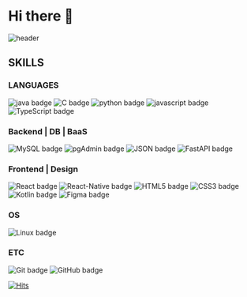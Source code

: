# Hi there 👋 
![header](https://capsule-render.vercel.app/api?type=soft&color=auto&height=200&section=header&text=Heewon's%20Github!&fontSize=90&animation=twinkling)

## SKILLS
### LANGUAGES
![java badge](https://img.shields.io/badge/-Java-%23F7DF1E?style=flat-square&logo=Java&logoColor=white&color=FFA518)
![C badge](https://img.shields.io/badge/-C-%23F7DF1E?style=flat-square&logo=C&logoColor=white&color=283593)
![python badge](https://img.shields.io/badge/-PYTHON-%23F7DF1E?style=flat-square&logo=Python&logoColor=white&color=3776AB)
![javascript badge](https://img.shields.io/badge/-JavaScript-%23F7DF1E?style=flat-square&logo=JavaScript&logoColor=white&color=F0DB4F)
![TypeScript badge](https://img.shields.io/badge/-TypeScript-%23F7DF1E?style=flat-square&logo=TypeScript&logoColor=white&color=007acc)

### Backend | DB | BaaS
![MySQL badge](https://img.shields.io/badge/-MySQL-%23F7DF1E?style=flat-square&logo=MySQL&logoColor=white&color=F29111)
![pgAdmin badge](https://img.shields.io/badge/-pgAdmin-%23F7DF1E?style=flat-square&logo=pgAdmin&logoColor=white&color=326690)
![JSON badge](https://img.shields.io/badge/-JSON-%23F7DF1E?style=flat-square&logo=JSON&logoColor=white&color=AAAAAA)
![FastAPI badge](https://img.shields.io/badge/-FastAPI-%23F7DF1E?style=flat-square&logo=FastAPI&logoColor=white&color=2c7a56)

### Frontend | Design
![React badge](https://img.shields.io/badge/-React-%23F7DF1E?style=flat-square&logo=React&logoColor=white&color=61dbfb)
![React-Native badge](https://img.shields.io/badge/-React-%23F7DF1E?style=flat-square&logo=React-Native&logoColor=white&color=61dbfb)
![HTML5 badge](https://img.shields.io/badge/-HTML5-%23F7DF1E?style=flat-square&logo=HTML5&logoColor=white&color=F06529)
![CSS3 badge](https://img.shields.io/badge/-CSS3-%23F7DF1E?style=flat-square&logo=CSS3&logoColor=white&color=264de4)
![Kotlin badge](https://img.shields.io/badge/-Kotlin-%23F7DF1E?style=flat-square&logo=Kotlin&logoColor=white&color=B125EA)
![Figma badge](https://img.shields.io/badge/-Figma-%23F7DF1E?style=flat-square&logo=Figma&logoColor=white&color=FF7262)

### OS
![Linux badge](https://img.shields.io/badge/-Linux-%23F7DF1E?style=flat-square&logo=Linux&logoColor=white&color=0040AD)

### ETC
![Git badge](https://img.shields.io/badge/-Git-%23F7DF1E?style=flat-square&logo=Git&logoColor=white&color=F1502F)
![GitHub badge](https://img.shields.io/badge/-GitHub-%23F7DF1E?style=flat-square&logo=GitHub&logoColor=white&color=ffffe0)

[![Hits](https://hits.seeyoufarm.com/api/count/incr/badge.svg?url=https%3A%2F%2Fgithub.com%2FKeemeeone&count_bg=%2379C83D&title_bg=%23555555&icon=&icon_color=%23E7E7E7&title=hits&edge_flat=false)](https://hits.seeyoufarm.com)

<!--
**Keemeeone/Keemeeone** is a ✨ _special_ ✨ repository because its `README.md` (this file) appears on your GitHub profile.

Here are some ideas to get you started:

- 🔭 I’m currently working on ...
- 🌱 I’m currently learning ...
- 👯 I’m looking to collaborate on ...
- 🤔 I’m looking for help with ...
- 💬 Ask me about ...
- 📫 How to reach me: ...
- 😄 Pronouns: ...
- ⚡ Fun fact: ...
-->
